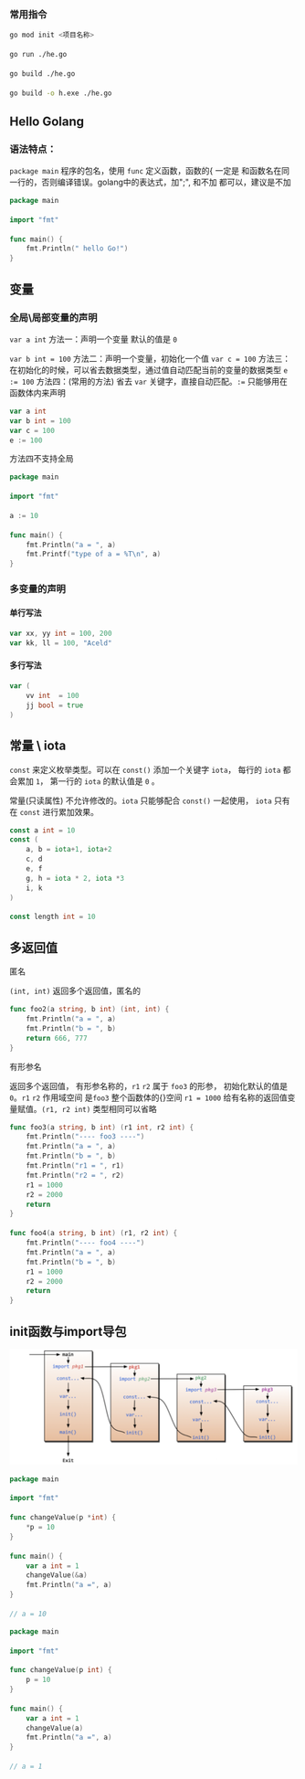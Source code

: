 ### 常用指令

```sh
go mod init <项目名称>

go run ./he.go

go build ./he.go

go build -o h.exe ./he.go
```



## Hello Golang



### 语法特点：

`package main` 程序的包名，使用 `func` 定义函数，函数的{  一定是 和函数名在同一行的，否则编译错误。golang中的表达式，加";", 和不加 都可以，建议是不加

```go
package main

import "fmt"

func main() {
	fmt.Println(" hello Go!")
}

```

## 变量



### 全局\局部变量的声明

`var a int` 方法一：声明一个变量 默认的值是 `0`

`var b int = 100` 方法二：声明一个变量，初始化一个值
`var c = 100` 方法三：在初始化的时候，可以省去数据类型，通过值自动匹配当前的变量的数据类型
`e := 100` 方法四：(常用的方法) 省去 `var` 关键字，直接自动匹配。`:=` 只能够用在 函数体内来声明

```go
var a int
var b int = 100
var c = 100
e := 100

```

⽅法四不⽀持全局

```go
package main

import "fmt"

a := 10

func main() {
	fmt.Println("a = ", a)
	fmt.Printf("type of a = %T\n", a)
}

```



### 多变量的声明



#### 单行写法

```go
var xx, yy int = 100, 200
var kk, ll = 100, "Aceld"

```



#### 多行写法

```go
var (
    vv int  = 100
    jj bool = true
)

```



## 常量 \ iota

`const` 来定义枚举类型。可以在 `const()` 添加一个关键字 `iota`， 每行的 `iota` 都会累加 `1`， 第一行的 `iota` 的默认值是 `0` 。

常量(只读属性) 不允许修改的。`iota` 只能够配合 `const()` 一起使用， `iota` 只有在 `const` 进行累加效果。

```go
const a int = 10
const (
	a, b = iota+1, iota+2
    c, d
	e, f
	g, h = iota * 2, iota *3  
	i, k
)

const length int = 10

```



## 多返回值



匿名

`(int, int)` 返回多个返回值，匿名的

```go
func foo2(a string, b int) (int, int) {
	fmt.Println("a = ", a)
	fmt.Println("b = ", b)
	return 666, 777
}

```



有形参名

返回多个返回值， 有形参名称的，`r1` `r2` 属于 `foo3` 的形参，  初始化默认的值是`0`。`r1` `r2` 作用域空间 是`foo3` 整个函数体的{}空间 `r1 = 1000` 给有名称的返回值变量赋值。`(r1, r2 int)` 类型相同可以省略

```go
func foo3(a string, b int) (r1 int, r2 int) {
	fmt.Println("---- foo3 ----")
	fmt.Println("a = ", a)
	fmt.Println("b = ", b)
	fmt.Println("r1 = ", r1)
	fmt.Println("r2 = ", r2)
	r1 = 1000
	r2 = 2000
	return
}

func foo4(a string, b int) (r1, r2 int) {
	fmt.Println("---- foo4 ----")
	fmt.Println("a = ", a)
	fmt.Println("b = ", b)
	r1 = 1000
	r2 = 2000
	return
}

```



## init函数与import导包

![image-20221231101621213](assets/image-20221231101621213-20230114165834-6xj89r6.png)

```go
package main

import "fmt"

func changeValue(p *int) {
	*p = 10
}

func main() {
	var a int = 1
	changeValue(&a)
	fmt.Println("a =", a) 
}

// a = 10
```

```go
package main

import "fmt"

func changeValue(p int) {
	p = 10
}

func main() {
	var a int = 1
	changeValue(a)
	fmt.Println("a =", a) 
}

// a = 1
```

